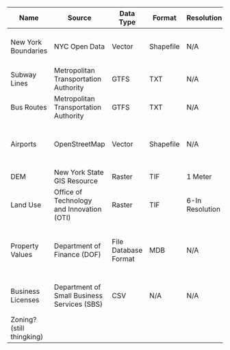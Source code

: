 | Name               | Source                                   | Data Type | Format | Resolution       | Link                                                                        |
|--------------------|------------------------------------------|-----------|--------|-------------------|-----------------------------------------------------------------------------|
| New York Boundaries| NYC Open Data                            | Vector    | Shapefile | N/A             | [NYC Open Data - Borough Boundaries](https://data.cityofnewyork.us/City-Government/Borough-Boundaries/tqmj-j8zm) |
| Subway Lines       | Metropolitan Transportation Authority    | GTFS      | TXT    | N/A               | [MTA Developers](https://new.mta.info/developers)                            |
| Bus Routes         | Metropolitan Transportation Authority    | GTFS      | TXT    | N/A               | [MTA Developers](https://new.mta.info/developers)                            |
| Airports           | OpenStreetMap                            | Vector    | Shapefile | N/A             | [Humanitarian Data Exchange - New York Airports](https://data.humdata.org/dataset/hotosm_usa_newyork_airports) |
| DEM                | New York State GIS Resource             | Raster    | TIF    | 1 Meter           | [NYS GIS Clearinghouse](https://gis.ny.gov/nys-dem)                          |
| Land Use           | Office of Technology and Innovation (OTI)| Raster    | TIF    | 6-In Resolution  | [NYC Open Data - Land Cover Raster Data](https://data.cityofnewyork.us/Environment/Land-Cover-Raster-Data-2017-6in-Resolution/he6d-2qns/about_data) |
| Property Values    | Department of Finance (DOF)             | File Database Format | MDB | N/A            | [NYC Open Data - Property Valuation and Assessment Data](https://data.cityofnewyork.us/City-Government/Property-Valuation-and-Assessment-Data/yjxr-fw8i/about_data) |
| Business Licenses  | Department of Small Business Services (SBS) | CSV    | N/A    | N/A               | [NYC Open Data - SBS Certified Business List](https://data.cityofnewyork.us/Business/SBS-Certified-Business-List/ci93-uc8s/about_data) |
| Zoning?(still thingking)  |
